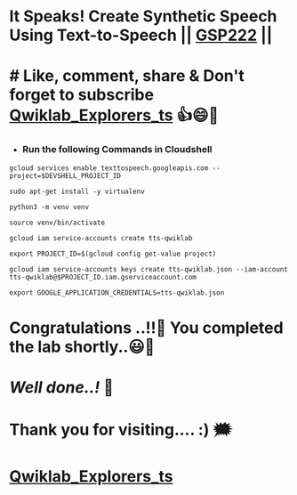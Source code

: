 # It Speaks! Create Synthetic Speech Using Text-to-Speech || [GSP222](https://www.cloudskillsboost.google/course_templates/700/labs/461580) ||

# # Like, comment, share & Don't forget to subscribe [Qwiklab_Explorers_ts](https://youtube.com/@titashshil?si=RgamNu1dc9jVIbJN) 👍😄🤝

* ### Run the following Commands in Cloudshell
```
gcloud services enable texttospeech.googleapis.com --project=$DEVSHELL_PROJECT_ID

sudo apt-get install -y virtualenv

python3 -m venv venv

source venv/bin/activate

gcloud iam service-accounts create tts-qwiklab

export PROJECT_ID=$(gcloud config get-value project)

gcloud iam service-accounts keys create tts-qwiklab.json --iam-account tts-qwiklab@$PROJECT_ID.iam.gserviceaccount.com

export GOOGLE_APPLICATION_CREDENTIALS=tts-qwiklab.json
```

# Congratulations ..!!🎉  You completed the lab shortly..😃💯

# *Well done..!* 👏

# Thank you for visiting.... :) 🗯️

# [Qwiklab_Explorers_ts](https://youtube.com/@titashshil?si=RgamNu1dc9jVIbJN)



